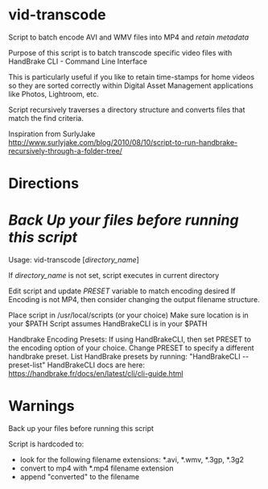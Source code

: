 # vid-transcode
Script to batch encode AVI and WMV files into MP4 and *retain metadata*

Purpose of this script is to batch transcode specific video files with HandBrake CLI - Command Line Interface

This is particularly useful if you like to retain time-stamps for home videos so they are sorted correctly within Digital Asset Management applications like Photos, Lightroom, etc.

Script recursively traverses a directory structure and converts files that match the find criteria.

Inspiration from SurlyJake
http://www.surlyjake.com/blog/2010/08/10/script-to-run-handbrake-recursively-through-a-folder-tree/


# Directions

# *Back Up your files before running this script*

Usage: vid-transcode [*directory_name*]

If *directory_name* is not set, script executes in current directory

Edit script and update *PRESET* variable to match encoding desired
If Encoding is not MP4, then consider changing the output filename structure.

Place script in /usr/local/scripts (or your choice)
Make sure location is in your $PATH
Script assumes HandBrakeCLI is in your $PATH


Handbrake Encoding Presets:
If using HandBrakeCLI, then set PRESET to the encoding option of your choice.
Change PRESET to specify a different handbrake preset. 
List HandBrake presets by running: "HandBrakeCLI --preset-list"
HandBrakeCLI docs are here: https://handbrake.fr/docs/en/latest/cli/cli-guide.html


# Warnings

Back up your files before running this script 

Script is hardcoded to:
- look for the following filename extensions: *.avi, *.wmv, *.3gp, *.3g2
- convert to mp4 with *.mp4 filename extension
- append "converted" to the filename
